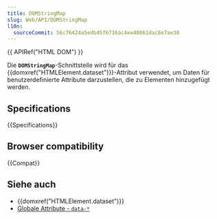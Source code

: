 ```yaml
---
title: DOMStringMap
slug: Web/API/DOMStringMap
l10n:
  sourceCommit: 56c76424a5edb45f6716ac4ee48861dac8e7ae38
---
```


{{ APIRef("HTML DOM") }}

Die **`DOMStringMap`**-Schnittstelle wird für das {{domxref("HTMLElement.dataset")}}-Attribut verwendet, um Daten für benutzerdefinierte Attribute darzustellen, die zu Elementen hinzugefügt werden.

## Specifications

{{Specifications}}

## Browser compatibility

{{Compat}}

## Siehe auch

- {{domxref("HTMLElement.dataset")}}
- [Globale Attribute - `data-*`](/de/docs/Web/HTML/Global_attributes/data-*)
